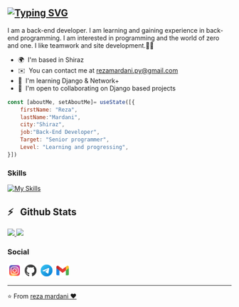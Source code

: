 [![Typing SVG](https://readme-typing-svg.demolab.com?font=Fira+Code&weight=500&size=23&pause=1000&color=F74736&background=F8FFF400&width=470&lines=Hi+%F0%9F%99%8B%E2%80%8D%E2%99%82%EF%B8%8F+My+name+is+Reza+Mardani;I+am+a+Back-End+Developer)](https://git.io/typing-svg)
---
I am a back-end developer. I am learning and gaining experience in back-end programming. I am interested in programming and the world of zero and one. I like teamwork and site development.👨‍💻

- 🌍  I'm based in Shiraz
- ✉️  You can contact me at [rezamardani.py@gmail.com](mailto:rezamardani.py@gmail.com)
- 🧠  I'm learning Django & Network+
- 🤝  I'm open to collaborating on Django based projects

```javascript
const [aboutMe, setAboutMe]= useState([{
    firstName: "Reza",
    lastName:"Mardani",
    city:"Shiraz",
    job:"Back-End Developer",
    Target: "Senior programmer",
    Level: "Learning and progressing",
}])
```


### Skills

[![My Skills](https://skillicons.dev/icons?i=html,css,tailwind,python,php,django,linux,git,github,sql)](https://skillicons.dev)




<h2>⚡️ &nbsp; Github Stats</h2>

<a href="https://github.com/ramin-kp">
  <img src="https://github-readme-stats.vercel.app/api?username=rezamardanidev&show_icons=true&theme=radical" />
  <img src="https://github-readme-stats.vercel.app/api/top-langs/?username=rezamardanidev" />
</a>

### Social

<p align="left">
    <a href="https://www.instagram.com/rezamardani01/" target="_blank" rel="noreferrer"><img src="https://github.com/ramin-kp/ramin-kp/blob/main/icons8-instagram-96.png?raw=true" width="32" height="32" /></a>
    <a href="https://github.com/rezamardanidev" target="_blank" rel="noreferrer"><img src="https://github.com/ramin-kp/ramin-kp/blob/main/icons8-github-96.png?raw=true" width="32" height="32" /></a>
    <a href="https://t.me/devsector" target="_blank" rel="noreferrer"><img src="https://github.com/ramin-kp/ramin-kp/blob/main/icons8-telegram-96.png?raw=true" width="32" height="32" /></a>
    <a href="mailto:rezamardani.py@gmail.com" target="_blank" rel="noreferrer"><img src="https://github.com/ramin-kp/ramin-kp/blob/main/icons8-gmail-96.png?raw=true" width="32" height="32" /></a>
</p>

---

⭐️ From [reza mardani ❤️](https://github.com/rezamardanidev)
